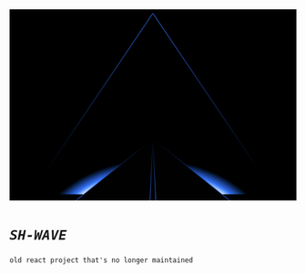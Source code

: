 <img src="./screenshots/screen_2.png" />

# *`SH-WAVE`*
`old react project that's no longer maintained`
